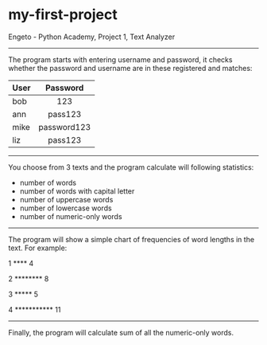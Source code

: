 # my-first-project
Engeto - Python Academy, Project 1, Text Analyzer

******************************************************************************************

The program starts with entering username and password, it checks whether the password and username are in these registered and matches:

| User          | Password      |
| ------------- |:-------------:|
| bob           | 123           |
| ann           | pass123       |
| mike          | password123   |
| liz           | pass123       |

******************************************************************************************

You choose from 3 texts and the program calculate will following statistics:
* number of words
* number of words with capital letter
* number of uppercase words
* number of lowercase words
* number of numeric-only words


*******************************************************************************************

The program will show a simple chart of frequencies of word lengths in the text. For example:

1 **** 4

2 ******** 8

3 ***** 5

4 *********** 11

*******************************************************************************************

Finally, the program will calculate sum of all the numeric-only words.



